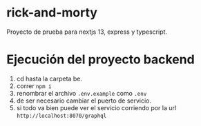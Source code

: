 # rick-and-morty

Proyecto de prueba para nextjs 13, express y typescript.

# Ejecución del proyecto backend

1. cd hasta la carpeta be.
2. correr `npm i`
3. renombrar el archivo `.env.example` como `.env`
4. de ser necesario cambiar el puerto de servicio.
5. si todo va bien puede ver el servicio corriendo por la url `http://localhost:8070/graphql`
